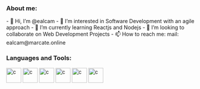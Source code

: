 


<h3 align="left">About me:</h3>
- 👋 Hi, I’m @ealcam
- 👀 I’m interested in Software Development with an agile approach
- 🌱 I’m currently learning Reactjs and Nodejs
- 💞️ I’m looking to collaborate on Web Development Projects
- 📫 How to reach me: mail: ealcam@marcate.online


<h3 align="left">Languages and Tools:</h3>
<p align="left">
  <a href="https://developer.mozilla.org/en-US/docs/Web/HTML" target="_blank"> <img src="https://cdn.jsdelivr.net/gh/devicons/devicon/icons/html5/html5-original.svg" alt="c" width="40" height="40" /></a>
  <a href="https://developer.mozilla.org/en-US/docs/Web/CSS" target="_blank"> 
  <img src="https://cdn.jsdelivr.net/gh/devicons/devicon/icons/css3/css3-original.svg" alt="c" width="40" height="40" /></a>
  <a href="https://getbootstrap.com/" target="_blank"> 
   <img src="https://cdn.jsdelivr.net/gh/devicons/devicon/icons/javascript/javascript-original.svg" alt="c" width="40" height="40" /></a>
   <a href="https://developer.mozilla.org/en-US/docs/Web/JavaScript" target="_blank"> 
  <img src="https://cdn.jsdelivr.net/gh/devicons/devicon/icons/bootstrap/bootstrap-plain-wordmark.svg" alt="c" width="40" height="40" /></a>
   <a href="https://getbootstrap.com/" target="_blank"> 
  <img src="https://cdn.jsdelivr.net/gh/devicons/devicon/icons/bootstrap/bootstrap-plain-wordmark.svg" alt="c" width="40" height="40" /></a>
   <a href="https://getbootstrap.com/" target="_blank"> 
  <img src="https://cdn.jsdelivr.net/gh/devicons/devicon/icons/bootstrap/bootstrap-plain-wordmark.svg" alt="c" width="40" height="40" /></a>

  </p>

<!---
ealcam/ealcam is a ✨ special ✨ repository because its `README.md` (this file) appears on your GitHub profile.
You can click the Preview link to take a look at your changes.
--->
